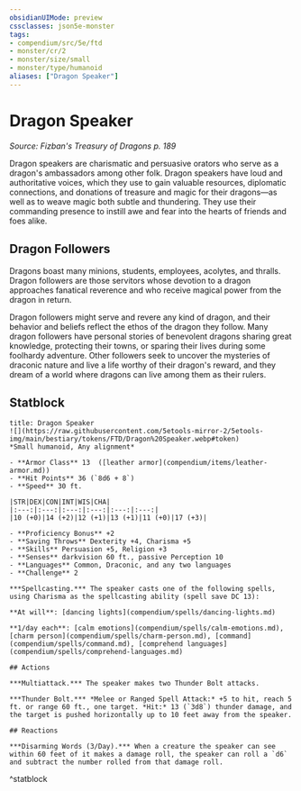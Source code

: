 ```yaml
---
obsidianUIMode: preview
cssclasses: json5e-monster
tags:
- compendium/src/5e/ftd
- monster/cr/2
- monster/size/small
- monster/type/humanoid
aliases: ["Dragon Speaker"]
---
```

# Dragon Speaker
*Source: Fizban's Treasury of Dragons p. 189*  

Dragon speakers are charismatic and persuasive orators who serve as a dragon's ambassadors among other folk. Dragon speakers have loud and authoritative voices, which they use to gain valuable resources, diplomatic connections, and donations of treasure and magic for their dragons—as well as to weave magic both subtle and thundering. They use their commanding presence to instill awe and fear into the hearts of friends and foes alike.

## Dragon Followers

Dragons boast many minions, students, employees, acolytes, and thralls. Dragon followers are those servitors whose devotion to a dragon approaches fanatical reverence and who receive magical power from the dragon in return.

Dragon followers might serve and revere any kind of dragon, and their behavior and beliefs reflect the ethos of the dragon they follow. Many dragon followers have personal stories of benevolent dragons sharing great knowledge, protecting their towns, or sparing their lives during some foolhardy adventure. Other followers seek to uncover the mysteries of draconic nature and live a life worthy of their dragon's reward, and they dream of a world where dragons can live among them as their rulers.

## Statblock

```ad-statblock
title: Dragon Speaker
![](https://raw.githubusercontent.com/5etools-mirror-2/5etools-img/main/bestiary/tokens/FTD/Dragon%20Speaker.webp#token)
*Small humanoid, Any alignment*

- **Armor Class** 13  ([leather armor](compendium/items/leather-armor.md))
- **Hit Points** 36 (`8d6 + 8`)
- **Speed** 30 ft.

|STR|DEX|CON|INT|WIS|CHA|
|:---:|:---:|:---:|:---:|:---:|:---:|
|10 (+0)|14 (+2)|12 (+1)|13 (+1)|11 (+0)|17 (+3)|

- **Proficiency Bonus** +2
- **Saving Throws** Dexterity +4, Charisma +5
- **Skills** Persuasion +5, Religion +3
- **Senses** darkvision 60 ft., passive Perception 10
- **Languages** Common, Draconic, and any two languages
- **Challenge** 2

***Spellcasting.*** The speaker casts one of the following spells, using Charisma as the spellcasting ability (spell save DC 13):

**At will**: [dancing lights](compendium/spells/dancing-lights.md)

**1/day each**: [calm emotions](compendium/spells/calm-emotions.md), [charm person](compendium/spells/charm-person.md), [command](compendium/spells/command.md), [comprehend languages](compendium/spells/comprehend-languages.md)

## Actions

***Multiattack.*** The speaker makes two Thunder Bolt attacks.

***Thunder Bolt.*** *Melee or Ranged Spell Attack:* +5 to hit, reach 5 ft. or range 60 ft., one target. *Hit:* 13 (`3d8`) thunder damage, and the target is pushed horizontally up to 10 feet away from the speaker.

## Reactions

***Disarming Words (3/Day).*** When a creature the speaker can see within 60 feet of it makes a damage roll, the speaker can roll a `d6` and subtract the number rolled from that damage roll.
```
^statblock
